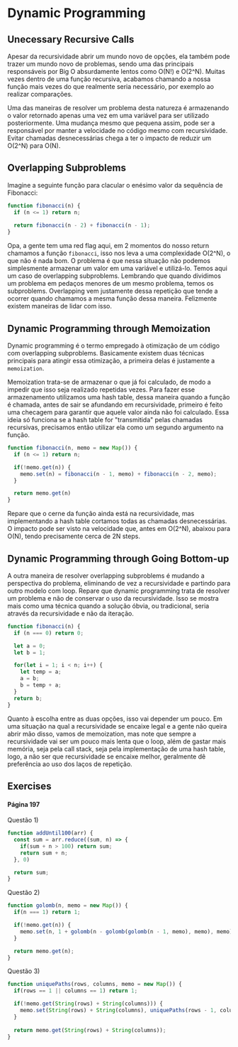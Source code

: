 # Dynamic Programming

## Unecessary Recursive Calls

Apesar da recursividade abrir um mundo novo de opções, ela também pode trazer um mundo novo de problemas, sendo uma das principais responsáveis por Big O absurdamente lentos como O(N!) e O(2^N). Muitas vezes dentro de uma função recursiva, acabamos chamando a nossa função mais vezes do que realmente seria necessário, por exemplo ao realizar comparações.

Uma das maneiras de resolver um problema desta natureza é armazenando o valor retornado apenas uma vez em uma variável para ser utilizado posteriormente. Uma mudança mesmo que pequena assim, pode ser a responsável por manter a velocidade no código mesmo com recursividade. Evitar chamadas desnecessárias chega a ter o impacto de reduzir um O(2^N) para O(N).

## Overlapping Subproblems

Imagine a seguinte função para clacular o enésimo valor da sequência de Fibonacci:
```js
function fibonacci(n) {
  if (n <= 1) return n;
  
  return fibonacci(n - 2) + fibonacci(n - 1);
}
```
Opa, a gente tem uma red flag aqui, em 2 momentos do nosso return chamamos a função `fibonacci`, isso nos leva a uma complexidade O(2^N), o que não é nada bom. O problema é que nessa situação não podemos simplesmente armazenar um valor em uma variável e utilizá-lo. Temos aqui um caso de overlapping subproblems. Lembrando que quando dividimos um problema em pedaços menores de um mesmo problema, temos os subproblems. Overlapping vem justamente dessa repetição que tende a ocorrer quando chamamos a mesma função dessa maneira. Felizmente existem maneiras de lidar com isso.

## Dynamic Programming through Memoization

Dynamic programming é o termo empregado à otimização de um código com overlapping subproblems. Basicamente existem duas técnicas principais para atingir essa otimização, a primeira delas é justamente a `memoization`.

Memoization trata-se de armazenar o que já foi calculado, de modo a impedir que isso seja realizado repetidas vezes. Para fazer esse armazenamento utilizamos uma hash table, dessa maneira quando a função é chamada, antes de sair se afundando em recursividade, primeiro é feito uma checagem para garantir que aquele valor ainda não foi calculado. Essa ideia só funciona se a hash table for "transmitida" pelas chamadas recursivas, precisamos então utilizar ela como um segundo argumento na função.

```js
function fibonacci(n, memo = new Map()) {
  if (n <= 1) return n;

  if(!memo.get(n)) {
    memo.set(n) = fibonacci(n - 1, memo) + fibonacci(n - 2, memo);
  }

  return memo.get(n)
}
``` 

Repare que o cerne da função ainda está na recursividade, mas implementando a hash table cortamos todas as chamadas desnecessárias. O impacto pode ser visto na velocidade que, antes em O(2^N), abaixou para O(N), tendo precisamente cerca de 2N steps.

## Dynamic Programming through Going Bottom-up

A outra maneira de resolver overlapping subproblems é mudando a perspectiva do problema, eliminando de vez a recursividade e partindo para outro modelo com loop. Repare que dynamic programming trata de resolver um problema e não de conservar o uso da recursividade. Isso se mostra mais como uma técnica quando a solução óbvia, ou tradicional, seria através da recursividade e não da iteração.

```js
function fibonacci(n) {
  if (n === 0) return 0;

  let a = 0;
  let b = 1;

  for(let i = 1; i < n; i++) {
    let temp = a;
    a = b;
    b = temp + a;
  }
  return b;
}
```

Quanto à escolha entre as duas opções, isso vai depender um pouco. Em uma situação na qual a recursividade se encaixe legal e a gente não queira abrir mão disso, vamos de memoization, mas note que sempre a recursividade vai ser um pouco mais lenta que o loop, além de gastar mais memória, seja pela call stack, seja pela implementação de uma hash table, logo, a não ser que recursividade se encaixe melhor, geralmente dê preferência ao uso dos laços de repetição.

## Exercises

#### Página 197

Questão 1)
```js
function addUntil100(arr) {
  const sum = arr.reduce((sum, n) => {
    if(sum + n > 100) return sum;
    return sum + n;
  }, 0)

  return sum;
}
```

Questão 2)
```js
function golomb(n, memo = new Map()) {
  if(n === 1) return 1;

  if(!memo.get(n)) {
    memo.set(n, 1 + golomb(n - golomb(golomb(n - 1, memo), memo), memo))
  }

  return memo.get(n);
}
```

Questão 3)
```js
function uniquePaths(rows, columns, memo = new Map()) {
  if(rows == 1 || columns == 1) return 1;

  if(!memo.get(String(rows) + String(columns))) {
    memo.set(String(rows) + String(columns), uniquePaths(rows - 1, columns, memo) + uniquePaths(rows, columns - 1, memo));
  }
  
  return memo.get(String(rows) + String(columns));
}
```
